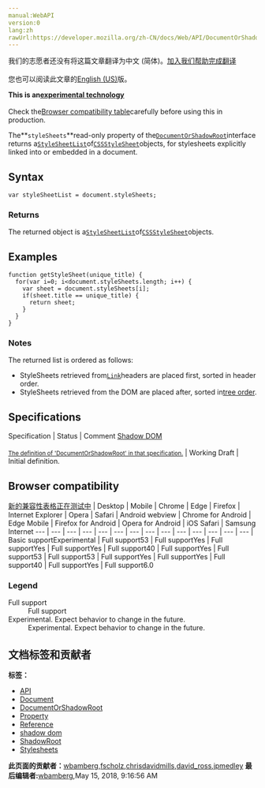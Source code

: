 ```yaml
---
manual:WebAPI
version:0
lang:zh
rawUrl:https://developer.mozilla.org/zh-CN/docs/Web/API/DocumentOrShadowRoot/styleSheets
---
```




<bdi>我们的志愿者还没有将这篇文章翻译为<bdi>中文 (简体)</bdi>。[加入我们帮助完成翻译](%25817 "")<br></br>您也可以阅读此文章的[English (US)](%25818 "")版。</bdi>






**This is an[experimental technology](%3404 "")**<br></br>Check the[Browser compatibility table](%25819 "")carefully before using this in production.




The**`styleSheets`**read-only property of the[`DocumentOrShadowRoot`](%25791 "The DocumentOrShadowRoot mixin of the Shadow DOM API provides APIs that are shared between documents and shadow roots. The following features are included in both Document and ShadowRoot. ")interface returns a[`StyleSheetList`](%25820 "The StyleSheetList interface represents a list of StyleSheet.")of[`CSSStyleSheet`](%4593 "The CSSStyleSheet interface represents a single CSS style sheet. It inherits properties and methods from its parent, StyleSheet.")objects, for stylesheets explicitly linked into or embedded in a document.


## Syntax<a name="Syntax"></a>

```
var styleSheetList = document.styleSheets;

```

### Returns<a name="Returns"></a>


The returned object is a[`StyleSheetList`](%25820 "The StyleSheetList interface represents a list of StyleSheet.")of[`CSSStyleSheet`](%4593 "The CSSStyleSheet interface represents a single CSS style sheet. It inherits properties and methods from its parent, StyleSheet.")objects.


## Examples<a name="Examples"></a>

```
function getStyleSheet(unique_title) {
  for(var i=0; i<document.styleSheets.length; i++) {
    var sheet = document.styleSheets[i];
    if(sheet.title == unique_title) {
      return sheet;
    }
  }
}
```





### Notes<a name="Notes"></a>


The returned list is ordered as follows:


* StyleSheets retrieved from[`Link`](%25821 "The documentation about this has not yet been written; please consider contributing!")headers are placed first, sorted in header order.
* StyleSheets retrieved from the DOM are placed after, sorted in[tree order](%25822 "").

## Specifications<a name="Specifications"></a>
Specification | Status | Comment 
[Shadow DOM<br></br><small>The definition of &#39;DocumentOrShadowRoot&#39; in that specification.</small>](%9613 "") | Working Draft | Initial definition. 


## Browser compatibility<a name="Browser_compatibility"></a>
[新的兼容性表格正在测试中<i></i>](%3360 "")
 | <abbr>Desktop<i></i></abbr> | <abbr>Mobile<i></i></abbr> 
 | <abbr>Chrome<i></i></abbr> | <abbr>Edge<i></i></abbr> | <abbr>Firefox<i></i></abbr> | <abbr>Internet Explorer<i></i></abbr> | <abbr>Opera<i></i></abbr> | <abbr>Safari<i></i></abbr> | <abbr>Android webview<i></i></abbr> | <abbr>Chrome for Android<i></i></abbr> | <abbr>Edge Mobile<i></i></abbr> | <abbr>Firefox for Android<i></i></abbr> | <abbr>Opera for Android<i></i></abbr> | <abbr>iOS Safari<i></i></abbr> | <abbr>Samsung Internet<i></i></abbr> 
 ---  |  ---  |  ---  |  ---  |  ---  |  ---  |  ---  |  ---  |  ---  |  ---  |  ---  |  ---  |  ---  |  ---  | 
Basic support<abbr>Experimental<i></i></abbr> | <abbr>Full support</abbr>53 | <abbr>Full support</abbr>Yes | <abbr>Full support</abbr>Yes | <abbr>Full support</abbr>Yes | <abbr>Full support</abbr>40 | <abbr>Full support</abbr>Yes | <abbr>Full support</abbr>53 | <abbr>Full support</abbr>53 | <abbr>Full support</abbr>Yes | <abbr>Full support</abbr>Yes | <abbr>Full support</abbr>40 | <abbr>Full support</abbr>Yes | <abbr>Full support</abbr>6.0 


### Legend<a name="Legend"></a>
<dl><dt id=''><abbr>Full support</abbr></dt><dd>Full support</dd><dt id=''><abbr>Experimental. Expect behavior to change in the future.<i></i></abbr></dt><dd>Experimental. Expect behavior to change in the future.</dd></dl>



## 文档标签和贡献者
**标签：**
* [API](%50 "")
* [Document](%9538 "")
* [DocumentOrShadowRoot](%9616 "")
* [Property](%14490 "")
* [Reference](%3381 "")
* [shadow dom](%9618 "")
* [ShadowRoot](%18575 "")
* [Stylesheets](%4663 "")

**此页面的贡献者：**[wbamberg](%12626 ""),[fscholz](%60 ""),[chrisdavidmills](%3495 ""),[david_ross](%3412 ""),[jpmedley](%3413 "")
**最后编辑者:**[wbamberg](%12626 ""),<time>May 15, 2018, 9:16:56 AM</time>


